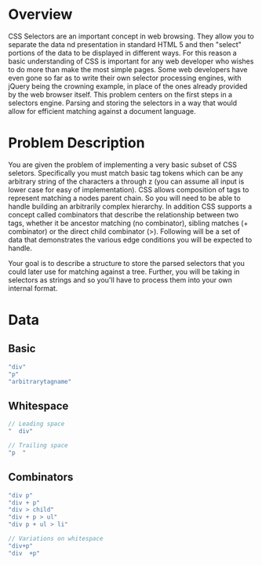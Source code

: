 # Overview

CSS Selectors are an important concept in web browsing. They allow you to separate the data nd presentation in standard HTML 5 and then "select" portions of the data to be displayed in different ways. For this reason a basic understanding of CSS is important for any web developer who wishes to do more than make the most simple pages. Some web developers have even gone so far as to write their own selector processing engines, with jQuery being the crowning example, in place of the ones already provided by the web browser itself. This problem centers on the first steps in a selectors engine. Parsing and storing the selectors in a way that would allow for efficient matching against a document language.

# Problem Description

You are given the problem of implementing a very basic subset of CSS seletors. Specifically you must match basic tag tokens which can be any arbitrary string of the characters a through z (you can assume all input is lower case for easy of implementation). CSS allows composition of tags to represent matching a nodes parent chain. So you will need to be able to handle building an arbitrarily complex hierarchy. In addition CSS supports a concept called combinators that describe the relationship between two tags, whether it be ancestor matching (no combinator), sibling matches (+ combinator) or the direct child combinator (>). Following will be a set of data that demonstrates the various edge conditions you will be expected to handle.

Your goal is to describe a structure to store the parsed selectors that you could later use for matching against a tree. Further, you will be taking in selectors as strings and so you'll have to process them into your own internal format.

# Data

## Basic
```cpp
"div"
"p"
"arbitrarytagname"
```

## Whitespace
```cpp
// Leading space
"  div" 

// Trailing space
"p  "
```

## Combinators
```cpp
"div p"
"div + p"
"div > child"
"div + p > ul"
"div p + ul > li"

// Variations on whitespace
"div+p"
"div  +p"
```
